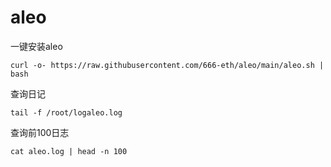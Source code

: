 # aleo


一键安装aleo
```
curl -o- https://raw.githubusercontent.com/666-eth/aleo/main/aleo.sh | bash 
```

查询日记
```
tail -f /root/logaleo.log
```

查询前100日志
```
cat aleo.log | head -n 100
```
